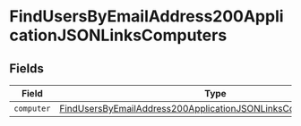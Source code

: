 # FindUsersByEmailAddress200ApplicationJSONLinksComputers


## Fields

| Field                                                                                                                                                         | Type                                                                                                                                                          | Required                                                                                                                                                      | Description                                                                                                                                                   |
| ------------------------------------------------------------------------------------------------------------------------------------------------------------- | ------------------------------------------------------------------------------------------------------------------------------------------------------------- | ------------------------------------------------------------------------------------------------------------------------------------------------------------- | ------------------------------------------------------------------------------------------------------------------------------------------------------------- |
| `computer`                                                                                                                                                    | [FindUsersByEmailAddress200ApplicationJSONLinksComputersComputer](../../models/operations/findusersbyemailaddress200applicationjsonlinkscomputerscomputer.md) | :heavy_minus_sign:                                                                                                                                            | N/A                                                                                                                                                           |
